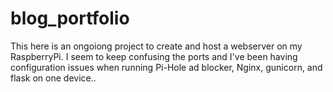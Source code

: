 # blog_portfolio

This here is an ongoiong project to create and host a webserver on my RaspberryPi. I seem to keep confusing the ports and I've been having configuration issues when running Pi-Hole ad blocker, Nginx, gunicorn, and flask on one device..
